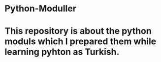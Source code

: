 # Python-Moduller

# This repository is about the python moduls which I prepared them while learning pyhton as Turkish.
